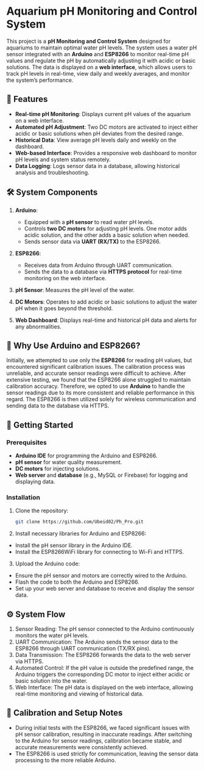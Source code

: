 # Aquarium pH Monitoring and Control System

This project is a **pH Monitoring and Control System** designed for aquariums to maintain optimal water pH levels. The system uses a water pH sensor integrated with an **Arduino** and **ESP8266** to monitor real-time pH values and regulate the pH by automatically adjusting it with acidic or basic solutions. The data is displayed on a **web interface**, which allows users to track pH levels in real-time, view daily and weekly averages, and monitor the system’s performance.

## 📜 Features

- **Real-time pH Monitoring**: Displays current pH values of the aquarium on a web interface.
- **Automated pH Adjustment**: Two DC motors are activated to inject either acidic or basic solutions when pH deviates from the desired range.
- **Historical Data**: View average pH levels daily and weekly on the dashboard.
- **Web-based Interface**: Provides a responsive web dashboard to monitor pH levels and system status remotely.
- **Data Logging**: Logs sensor data in a database, allowing historical analysis and troubleshooting.

## 🛠️ System Components

1. **Arduino**:
   - Equipped with a **pH sensor** to read water pH levels.
   - Controls **two DC motors** for adjusting pH levels. One motor adds acidic solution, and the other adds a basic solution when needed.
   - Sends sensor data via **UART (RX/TX)** to the ESP8266.

2. **ESP8266**:
   - Receives data from Arduino through UART communication.
   - Sends the data to a database via **HTTPS protocol** for real-time monitoring on the web interface.

3. **pH Sensor**: Measures the pH level of the water.
4. **DC Motors**: Operates to add acidic or basic solutions to adjust the water pH when it goes beyond the threshold.
5. **Web Dashboard**: Displays real-time and historical pH data and alerts for any abnormalities.

## 🚧 Why Use Arduino and ESP8266?

Initially, we attempted to use only the **ESP8266** for reading pH values, but encountered significant calibration issues. The calibration process was unreliable, and accurate sensor readings were difficult to achieve. After extensive testing, we found that the ESP8266 alone struggled to maintain calibration accuracy. Therefore, we opted to use **Arduino** to handle the sensor readings due to its more consistent and reliable performance in this regard. The ESP8266 is then utilized solely for wireless communication and sending data to the database via HTTPS.

## 🚀 Getting Started

### Prerequisites

- **Arduino IDE** for programming the Arduino and ESP8266.
- **pH sensor** for water quality measurement.
- **DC motors** for injecting solutions.
- **Web server** and **database** (e.g., MySQL or Firebase) for logging and displaying data.

### Installation

1. Clone the repository:
   ```bash
   git clone https://github.com/Ubeid02/Ph_Pro.git
   
2. Install necessary libraries for Arduino and ESP8266:
  - Install the pH sensor library in the Arduino IDE.
  - Install the ESP8266WiFi library for connecting to Wi-Fi and HTTPS.

3. Upload the Arduino code:
  - Ensure the pH sensor and motors are correctly wired to the Arduino.
  - Flash the code to both the Arduino and ESP8266.
  - Set up your web server and database to receive and display the sensor data.

## ⚙️ System Flow
1. Sensor Reading: The pH sensor connected to the Arduino continuously monitors the water pH levels.
2. UART Communication: The Arduino sends the sensor data to the ESP8266 through UART communication (TX/RX pins).
3. Data Transmission: The ESP8266 forwards the data to the web server via HTTPS.
4. Automated Control: If the pH value is outside the predefined range, the Arduino triggers the corresponding DC motor to inject either acidic or basic solution into the water.
5. Web Interface: The pH data is displayed on the web interface, allowing real-time monitoring and viewing of historical data.

## 🔧 Calibration and Setup Notes
  - During initial tests with the ESP8266, we faced significant issues with pH sensor calibration, resulting in inaccurate readings. After switching to the Arduino for sensor readings, calibration became stable, and accurate measurements were consistently achieved.
  - The ESP8266 is used strictly for communication, leaving the sensor data processing to the more reliable Arduino.
